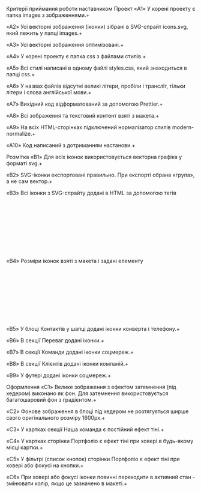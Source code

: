 Критерії приймання роботи наставником Проект «A1» У корені проекту є папка images з зображеннями.+

«A2» Усі векторні зображення (іконки) зібрані в SVG-спрайт icons.svg, який лежить у папці images.+

«A3» Усі векторні зображення оптимізовані.+

«A4» У корені проекту є папка css з файлами стилів.+

«A5» Всі стилі написані в одному файлі styles.css, який знаходиться в папці css.+

«A6» У назвах файлів відсутні великі літери, пробіли і трансліт, тільки літери і слова англійської
мови.+

«A7» Вихідний код відформатований за допомогою Prettier.+

«A8» Всі зображення та текстовий контент взяті з макета.+

«A9» На всіх HTML-сторінках підключений нормалізатор стилів modern-normalize.+

«A10» Код написаний з дотриманням настанови.+

Розмітка «B1» Для всіх іконок використовується векторна графіка у форматі svg.+

«B2» SVG-іконки експортовані правильно. При експорті обрана «група», а не сам вектор.+

«B3» Всі іконки з SVG-спрайту додані в HTML за допомогою тегів <svg> і <use>+

«B4» Розміри іконок взяті з макета і задані елементу <svg> в HTML-файлі.+

«B5» У блоці Контактів у шапці додані іконки конверта і телефону.+

«B6» В секції Переваг додані іконки.+

«B7» В секції Команди додані іконки соцмереж.+

«B8» В секції Клієнтів додані іконки компаній.+

«B9» У футері додані іконки соцмереж.+

Оформлення «C1» Велике зображення з ефектом затемнення (під хедером) виконано як фон. Для затемнення
використовується багатошаровий фон з градієнтом.+

«C2» Фонове зображення в блоці під хедером не розтягується ширше свого оригінального розміру
1600рх.+

«C3» У картках секції Наша команда є постійний ефект тіні.+

«C4» У картках сторінки Портфоліо є ефект тіні при ховері в будь-якому місці картки.+

«C5» У фільтрі (список кнопок) сторінки Портфоліо є ефект тіні при ховері або фокусі на кнопки.+

«C6» При ховері або фокусі іконки повинні переходити в активний стан - змінювати колір, якщо це
зазначено в макеті.+
